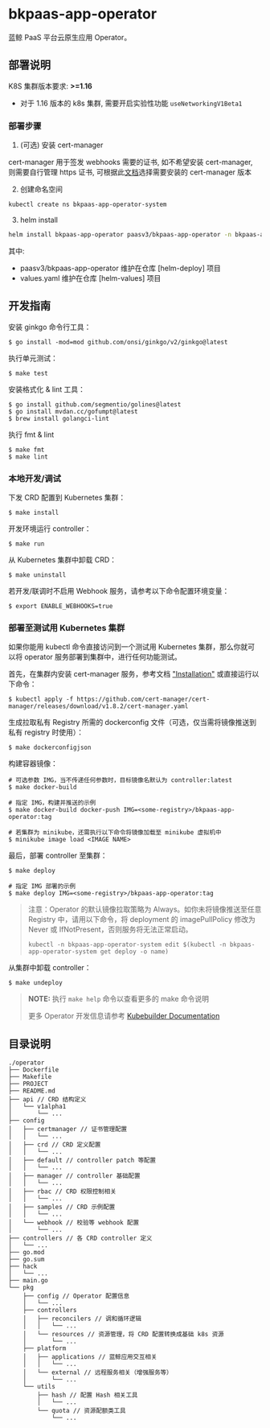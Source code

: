 # bkpaas-app-operator

蓝鲸 PaaS 平台云原生应用 Operator。

## 部署说明

K8S 集群版本要求: **>=1.16**

- 对于 1.16 版本的 k8s 集群, 需要开启实验性功能 `useNetworkingV1Beta1`

### 部署步骤
1. (可选) 安装 cert-manager

cert-manager 用于签发 webhooks 需要的证书, 如不希望安装 cert-manager, 则需要自行管理 https 证书, 可根据此[文档](https://cert-manager.io/docs/installation/supported-releases/)选择需要安装的 cert-manager 版本

2. 创建命名空间

```bash
kubectl create ns bkpaas-app-operator-system
```

3. helm install

```bash
helm install bkpaas-app-operator paasv3/bkpaas-app-operator -n bkpaas-app-operator-system -f values.yaml
```

其中: 
- paasv3/bkpaas-app-operator 维护在仓库 [helm-deploy] 项目
- values.yaml 维护在仓库 [helm-values] 项目

## 开发指南

安装 ginkgo 命令行工具：

    $ go install -mod=mod github.com/onsi/ginkgo/v2/ginkgo@latest

执行单元测试：

    $ make test

安装格式化 & lint 工具：

    $ go install github.com/segmentio/golines@latest 
    $ go install mvdan.cc/gofumpt@latest
    $ brew install golangci-lint

执行 fmt & lint

    $ make fmt
    $ make lint

### 本地开发/调试

下发 CRD 配置到 Kubernetes 集群：

    $ make install

开发环境运行 controller：

    $ make run

从 Kubernetes 集群中卸载 CRD：

    $ make uninstall

若开发/联调时不启用 Webhook 服务，请参考以下命令配置环境变量：

    $ export ENABLE_WEBHOOKS=true

### 部署至测试用 Kubernetes 集群

如果你能用 kubectl 命令直接访问到一个测试用 Kubernetes 集群，那么你就可以将
operator 服务部署到集群中，进行任何功能测试。

首先，在集群内安装 cert-manager 服务，参考文档 ["Installation"](https://cert-manager.io/docs/installation/)
或直接运行以下命令：

    $ kubectl apply -f https://github.com/cert-manager/cert-manager/releases/download/v1.8.2/cert-manager.yaml

生成拉取私有 Registry 所需的 dockerconfig 文件（可选，仅当需将镜像推送到私有 registry 时使用）：

    $ make dockerconfigjson

构建容器镜像：

    # 可选参数 IMG，当不传递任何参数时，目标镜像名默认为 controller:latest
    $ make docker-build

    # 指定 IMG，构建并推送的示例
    $ make docker-build docker-push IMG=<some-registry>/bkpaas-app-operator:tag

    # 若集群为 minikube，还需执行以下命令将镜像加载至 minikube 虚拟机中
    $ minikube image load <IMAGE NAME>

最后，部署 controller 至集群：

    $ make deploy

    # 指定 IMG 部署的示例
    $ make deploy IMG=<some-registry>/bkpaas-app-operator:tag

> 注意：Operator 的默认镜像拉取策略为 Always。如你未将镜像推送至任意 Registry 中，请用以下命令，将 deployment 的
> imagePullPolicy 修改为 Never 或 IfNotPresent，否则服务将无法正常启动。
> 
>  `kubectl -n bkpaas-app-operator-system edit $(kubectl -n bkpaas-app-operator-system get deploy -o name)`

从集群中卸载 controller：

    $ make undeploy

> **NOTE:** 执行 `make help` 命令以查看更多的 make 命令说明
> 
> 更多 Operator 开发信息请参考 [Kubebuilder Documentation](https://book.kubebuilder.io/introduction.html)

## 目录说明

```text
./operator
├── Dockerfile
├── Makefile
├── PROJECT
├── README.md
├── api // CRD 结构定义
│   └── v1alpha1
│       └── ...
├── config
│   ├── certmanager // 证书管理配置
│   │   └── ...
│   ├── crd // CRD 定义配置
│   │   └── ...
│   ├── default // controller patch 等配置
│   │   └── ...
│   ├── manager // controller 基础配置
│   │   └── ...
│   ├── rbac // CRD 权限控制相关
│   │   └── ...
│   ├── samples // CRD 示例配置
│   │   └── ...
│   └── webhook // 校验等 webhook 配置
│       └── ...
├── controllers // 各 CRD controller 定义
│   └── ...
├── go.mod
├── go.sum
├── hack
│   └── ...
├── main.go
└── pkg
    ├── config // Operator 配置信息
    │   └── ...
    ├── controllers
    │   ├── reconcilers // 调和循环逻辑
    │   │   └── ...
    │   └── resources // 资源管理，将 CRD 配置转换成基础 k8s 资源
    │       └── ...
    ├── platform
    │   ├── applications // 蓝鲸应用交互相关
    │   │   └── ...
    │   └── external // 远程服务相关（增强服务等）
    │       └── ...
    └── utils
        ├── hash // 配置 Hash 相关工具
        │   └── ...
        └── quota // 资源配额类工具
            └── ...
```
